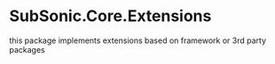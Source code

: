 # SubSonic.Core.Extensions
this package implements extensions based on framework or 3rd party packages


